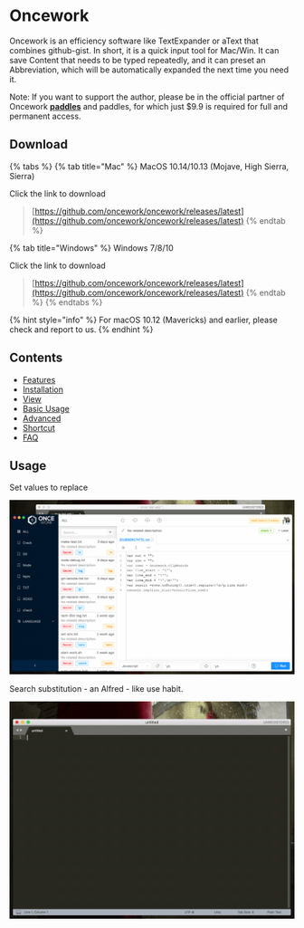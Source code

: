 # Oncework

Oncework is an efficiency software like TextExpander or aText that combines github-gist. In short, it is a quick input tool for Mac/Win. It can save Content that needs to be typed repeatedly, and it can preset an Abbreviation, which will be automatically expanded the next time you need it.  
  
Note: If you want to support the author, please be in the official partner of Oncework [**paddles**](https://pay.paddle.com/checkout/540339) and paddles, for which just $9.9 is required for full and permanent access.

## **Download**

{% tabs %}
{% tab title="Mac" %}
MacOS 10.14/10.13  \(Mojave, High Sierra, Sierra\)

Click the link to download

> [https://github.com/oncework/oncework/releases/latest](https://github.com/oncework/oncework/releases/latest)
{% endtab %}

{% tab title="Windows" %}
Windows 7/8/10

Click the link to download

> [https://github.com/oncework/oncework/releases/latest](https://github.com/oncework/oncework/releases/latest)
{% endtab %}
{% endtabs %}

{% hint style="info" %}
 For macOS 10.12 \(Mavericks\) and earlier, please check and report to us.
{% endhint %}

## Contents

* [Features](features.md)
* [Installation](installation.md)
* [View](view.md)
* [Basic Usage](basic-usage.md)
* [Advanced](advanced.md)
* [Shortcut](shortcut.md)
* [FAQ](faq.md)

## Usage

Set values to replace

![Set values to replace](.gitbook/assets/snippet-example.gif)

  
Search substitution - an Alfred - like use habit.

![](.gitbook/assets/window-alfred.gif)







